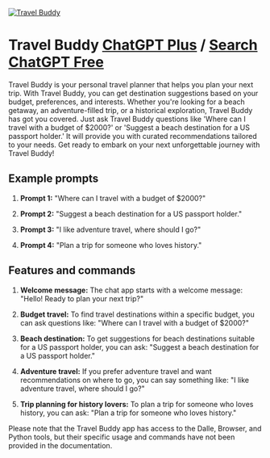 
[![Travel Buddy](https://files.oaiusercontent.com/file-D3vqRaokRKavvetPx8mFuwVi?se=2123-10-16T21%3A49%3A11Z&sp=r&sv=2021-08-06&sr=b&rscc=max-age%3D31536000%2C%20immutable&rscd=attachment%3B%20filename%3D13a99db3-822c-4949-a148-912794bd7d76.png&sig=ycclGJ7PWuJCXDSUVgluvudzxQqT%2BnpN28v3uKRbE1w%3D)](https://chat.openai.com/g/g-xwdDJga0f-travel-buddy)

# Travel Buddy [ChatGPT Plus](https://chat.openai.com/g/g-xwdDJga0f-travel-buddy) / [Search ChatGPT Free](https://gptcall.net/index.html#/?search=Travel%20Buddy)

Travel Buddy is your personal travel planner that helps you plan your next trip. With Travel Buddy, you can get destination suggestions based on your budget, preferences, and interests. Whether you're looking for a beach getaway, an adventure-filled trip, or a historical exploration, Travel Buddy has got you covered. Just ask Travel Buddy questions like 'Where can I travel with a budget of $2000?' or 'Suggest a beach destination for a US passport holder.' It will provide you with curated recommendations tailored to your needs. Get ready to embark on your next unforgettable journey with Travel Buddy!

## Example prompts

1. **Prompt 1:** "Where can I travel with a budget of $2000?"

2. **Prompt 2:** "Suggest a beach destination for a US passport holder."

3. **Prompt 3:** "I like adventure travel, where should I go?"

4. **Prompt 4:** "Plan a trip for someone who loves history."

## Features and commands

1. **Welcome message:** The chat app starts with a welcome message: "Hello! Ready to plan your next trip?"

2. **Budget travel:** To find travel destinations within a specific budget, you can ask questions like: "Where can I travel with a budget of $2000?"

3. **Beach destination:** To get suggestions for beach destinations suitable for a US passport holder, you can ask: "Suggest a beach destination for a US passport holder."

4. **Adventure travel:** If you prefer adventure travel and want recommendations on where to go, you can say something like: "I like adventure travel, where should I go?"

5. **Trip planning for history lovers:** To plan a trip for someone who loves history, you can ask: "Plan a trip for someone who loves history."

Please note that the Travel Buddy app has access to the Dalle, Browser, and Python tools, but their specific usage and commands have not been provided in the documentation.



